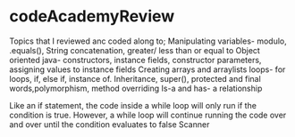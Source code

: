 # codeAcademyReview

Topics that I reviewed anc coded along to;
Manipulating variables- modulo, .equals(), String concatenation, greater/ less than or equal to
Object oriented java- constructors, instance fields, constructor parameters, assigning values to instance fields
Creating arrays and arraylists
loops- for loops, if, else if, instance of.
Inheritance, super(), protected and final words,polymorphism, method overriding
Is-a and has- a relationship

Like an if statement, the code inside a while loop will only run if the condition is true. However, a while loop will continue running the code over and over until the condition evaluates to false
Scanner



